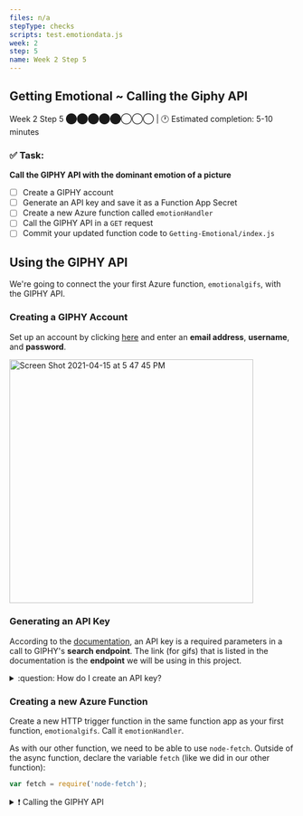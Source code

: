 ```yaml
---
files: n/a
stepType: checks
scripts: test.emotiondata.js
week: 2
step: 5
name: Week 2 Step 5
---
```


## Getting Emotional ~ Calling the Giphy API

Week 2 Step 5 ⬤⬤⬤⬤⬤◯◯◯ | 🕐 Estimated completion: 5-10 minutes

### ✅ Task:
**Call the GIPHY API with the dominant emotion of a picture**
- [ ] Create a GIPHY account
- [ ] Generate an API key and save it as a Function App Secret
- [ ] Create a new Azure function called `emotionHandler`
- [ ] Call the GIPHY API in a `GET` request
- [ ] Commit your updated function code to `Getting-Emotional/index.js`

## Using the GIPHY API
We're going to connect the your first Azure function, `emotionalgifs`, with the GIPHY API.

### Creating a GIPHY Account
Set up an account by clicking [here](https://giphy.com/join) and enter an **email address**, **username**, and **password**.

<img width="431" alt="Screen Shot 2021-04-15 at 5 47 45 PM" src="https://user-images.githubusercontent.com/70852990/114942675-e431c900-9e12-11eb-93b4-15caed2d7852.png">

### Generating an API Key
According to the [documentation](https://developers.giphy.com/docs/api/endpoint#search), an API key is a required parameters in a call to GIPHY's **search endpoint**. The link (for gifs) that is listed in the documentation is the **endpoint** we will be using in this project.

<details>
<summary>:question: How do I create an API key?</summary>
</br>

To create an **API key** click [here](https://developers.giphy.com/dashboard/) and click Create an App. <br>
<img width="352" alt="Screen Shot 2021-04-15 at 5 55 16 PM" src="https://user-images.githubusercontent.com/70852990/114943343-d892d200-9e13-11eb-9365-9f6aec7692c3.png">

Select API, **not** SDK! <br>
<img width="663" alt="Screen Shot 2021-04-15 at 5 55 32 PM" src="https://user-images.githubusercontent.com/70852990/114943349-daf52c00-9e13-11eb-870e-0be1998c2e04.png">

Then, enter the required information. <br>
<img width="663" alt="Screen Shot 2021-04-15 at 5 55 41 PM" src="https://user-images.githubusercontent.com/70852990/114943355-dd578600-9e13-11eb-8257-1d9b65f8f5f1.png">

Finally, click Create App, and your key should be given!

<br><br/>
</details>

### Creating a new Azure Function
Create a new HTTP trigger function in the same function app as your first function, `emotionalgifs`. Call it `emotionHandler`.

As with our other function, we need to be able to use `node-fetch`. Outside of the async function, declare the variable `fetch` (like we did in our other function):
```js
var fetch = require('node-fetch');
```

<details>
<summary>❗ Calling the GIPHY API</summary>
</br>

Inside the async function, remove most of the code so that it looks like this:
```js
module.exports = async function (context, req) {
    context.log('JavaScript HTTP trigger function processed a request.');

    context.res = {
        // status: 200, /* Defaults to 200 */
        body: //LEAVE THIS BLANK
    };
}
```

Now, we need to store the dominant emotion (sent in the **body** of the `GET` request) in a variable called `emotion`:
```js
const emotion = (req.query.//WHAT GOES HERE || (req.body && req.body.//WHAT GOES HERE));
```

We also need to store the phone number sent in the **body** of the `GET` request:
```js
const phone = (req.query.//WHAT GOES HERE || (req.body && req.body.//WHAT GOES HERE));
```

**Important to note:** the goal of this project is to find the dominant emotion of an inputted image and send a matching gif to the user's phone number!

Next, store your API key as a **function app secret** so it's **safe**!

Now, we're going to call the GIPHY API. HINT: we need the dominant emotion to be passed through the **s** parameter of the **search** endpoint.
```js
const apiResult = await fetch ("https://api.giphy.com/v1/gifs/translate?s=" + //WHAT GOES HERE + "&api_key=//PLACE YOUR KEY HERE");
```

We need to convert the content of `apiResult` into **JSON format**. Remember, we're using the `await` keyword because `fetch` (which we used to call the GIPHY API) returns a Promise, and a Promise is a **proxy** for a value that isn't currently known:
```js
const jsonResult = await apiResult.json();
```

Finally, we need to return a specific link from the JSON file stored in `jsonResult`:
```js
context.res = {
    // status: 200, /* Defaults to 200 */
    body: //WHAT GOES HERE.data.images.downsized_large.url
};
```

<br><br/>
</details>
